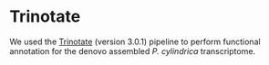 # Trinotate

We used the [Trinotate](https://github.com/Trinotate/Trinotate.github.io/wiki) (version 3.0.1) pipeline to perform functional annotation for the denovo assembled *P. cylindrica* transcriptome. 

